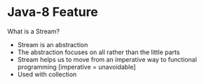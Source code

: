 # Java-8 Feature

What is a Stream?
- Stream is an abstraction
- The abstraction focuses on all rather than the little parts
- Stream helps us to move from an imperative way to functional programming [imperative = unavoidable]
- Used with collection
